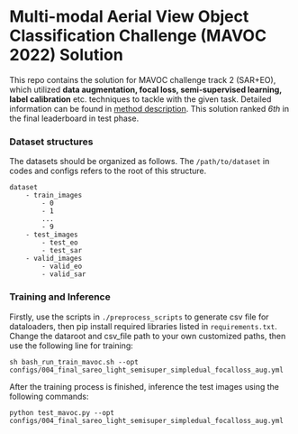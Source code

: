 # Multi-modal Aerial View Object Classification Challenge (MAVOC 2022) Solution

This repo contains the solution for MAVOC challenge track 2 (SAR+EO), which utilized **data augmentation, focal loss, semi-supervised learning, label calibration** etc. techniques to tackle with the given task. Detailed information can be found in [method description](./_assets/mavoc22_method_description.pdf). This solution ranked *6th* in the final leaderboard in test phase.

### Dataset structures

The datasets should be organized as follows. The `/path/to/dataset` in codes and configs refers to the root of this structure.

```
dataset
    - train_images
        - 0
        - 1
        ...
        - 9
    - test_images
        - test_eo
        - test_sar
    - valid_images
        - valid_eo
        - valid_sar
```

### Training and Inference

Firstly, use the scripts in `./preprocess_scripts` to generate csv file for dataloaders, then pip install required libraries listed in `requirements.txt`. Change the dataroot and csv_file path to your own customized paths, then use the following line for training:

```
sh bash_run_train_mavoc.sh --opt configs/004_final_sareo_light_semisuper_simpledual_focalloss_aug.yml
```

After the training process is finished, inference the test images using the following commands:

```
python test_mavoc.py --opt configs/004_final_sareo_light_semisuper_simpledual_focalloss_aug.yml
```

